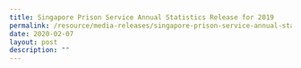 ```yaml
---
title: Singapore Prison Service Annual Statistics Release for 2019
permalink: /resource/media-releases/singapore-prison-service-annual-statistics-release-for-2019
date: 2020-02-07
layout: post
description: ""
---
```

